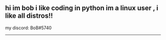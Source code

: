 hi im bob
i like coding in python
im a linux user , i like all distros!!
--------------------------------------
my discord: BoB#5740
______________________________________
